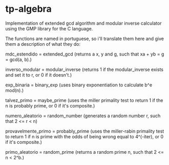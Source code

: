 # tp-algebra

Implementation of extended gcd algorithm and modular inverse calculator using the GMP library for the C language.

The functions are named in portuguese, so i'll translate them here and give them a description of what they do:

mdc_estendido = extended_gcd
  (returns a x, y and g, such that xa + yb = g = gcd(a, b).)
  
inverso_modular = modular_inverse
  (returns 1 if the modular_inverse exists and set it to r, or 0 if it doesn't.)

exp_binaria = binary_exp
  (uses binary exponentiation to calculate b^e mod(n).)

talvez_primo = maybe_prime
  (uses the miller primality test to return 1 if the n is probably prime, or 0 if it's composite.)

numero_aleatorio = random_number
  (generates a random number r, such that 2 <= r < n)

provavelmente_primo = probably_prime
  (uses the miller-rabin primality test to return 1 if n is prime with the odds of being wrong equal to 4^(-iter), or 0 if it's composite.)

primo_aleatorio = random_prime
  (returns a random prime n, such that 2 <= n < 2^b.)

